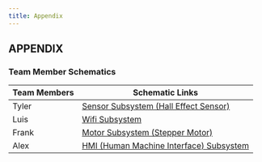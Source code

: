 ```yaml
---
title: Appendix
---
```

## APPENDIX

### Team Member Schematics

| Team Members           | Schematic Links |
| --------------------------------------------- | ----------- |
|Tyler                                   | [Sensor Subsystem (Hall Effect Sensor)](https://crypt1dking.github.io/Schematic/) |
|Luis                                    | [Wifi Subsystem](https://luisasaenz.github.io/) |
|Frank                                   | [Motor Subsystem (Stepper Motor)](https://wadian802.github.io/Schematic/) |
|Alex                                    | [HMI (Human Machine Interface) Subsystem](https://ajdoole.github.io/subfolder/Schematic/) |
